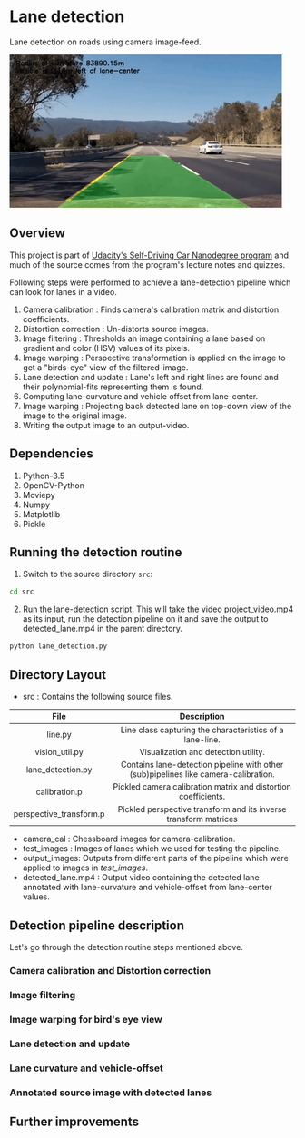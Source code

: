 # Lane detection

Lane detection on roads using camera image-feed.

<img src="output_images/sample_detection.gif?raw=true">

## Overview
This project is part of [Udacity's Self-Driving Car Nanodegree program](https://www.udacity.com/drive)
and much of the source comes from the program's lecture notes and quizzes.

Following steps were performed to achieve a lane-detection pipeline which can
look for lanes in a video.

1. Camera calibration : Finds camera's calibration matrix and distortion coefficients.
2. Distortion correction : Un-distorts source images.
2. Image filtering : Thresholds an image containing a lane based on gradient and
color (HSV) values of its pixels.
3. Image warping : Perspective transformation is applied on the image to get a
"birds-eye" view of the filtered-image.
4. Lane detection and update : Lane's left and right lines are found and
their polynomial-fits representing them is found.
5. Computing lane-curvature and vehicle offset from lane-center.
6. Image warping : Projecting back detected lane on top-down view of the image to
the original image.
7. Writing the output image to an output-video.

## Dependencies
1. Python-3.5
2. OpenCV-Python
3. Moviepy
4. Numpy
5. Matplotlib
6. Pickle

## Running the detection routine
1. Switch to the source directory `src`:
```bash
cd src
```
2. Run the lane-detection script. This will take the video project_video.mp4 as its
input, run the detection pipeline on it and save the output to detected_lane.mp4 in the parent directory.
```bash
python lane_detection.py
```


## Directory Layout
* src : Contains the following source files.

|File  | Description |
|:----:|:-----------:|
|line.py | Line class capturing the characteristics of a lane-line. |
|vision_util.py | Visualization and detection utility. |
|lane_detection.py | Contains lane-detection pipeline with other (sub)pipelines like camera-calibration. |
| calibration.p | Pickled camera calibration matrix and distortion coefficients. |
| perspective_transform.p | Pickled perspective transform and its inverse transform matrices |

* camera_cal : Chessboard images for camera-calibration.
* test_images : Images of lanes which we used for testing the pipeline.
* output_images: Outputs from different parts of the pipeline which were applied
to images in *test_images*.
* detected_lane.mp4 : Output video containing the detected lane annotated with
lane-curvature and vehicle-offset from lane-center values.

## Detection pipeline description
Let's go through the detection routine steps mentioned above.

### Camera calibration and Distortion correction

### Image filtering

### Image warping for bird's eye view

### Lane detection and update

### Lane curvature and vehicle-offset

### Annotated source image with detected lanes

## Further improvements
